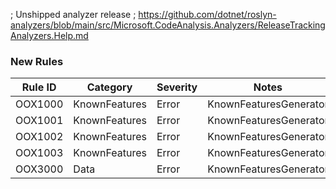 ﻿; Unshipped analyzer release
; https://github.com/dotnet/roslyn-analyzers/blob/main/src/Microsoft.CodeAnalysis.Analyzers/ReleaseTrackingAnalyzers.Help.md

### New Rules

Rule ID | Category | Severity | Notes
--------|----------|----------|-------
OOX1000 | KnownFeatures | Error | KnownFeaturesGenerator
OOX1001 | KnownFeatures | Error | KnownFeaturesGenerator
OOX1002 | KnownFeatures | Error | KnownFeaturesGenerator
OOX1003 | KnownFeatures | Error | KnownFeaturesGenerator
OOX3000 | Data			| Error | KnownFeaturesGenerator